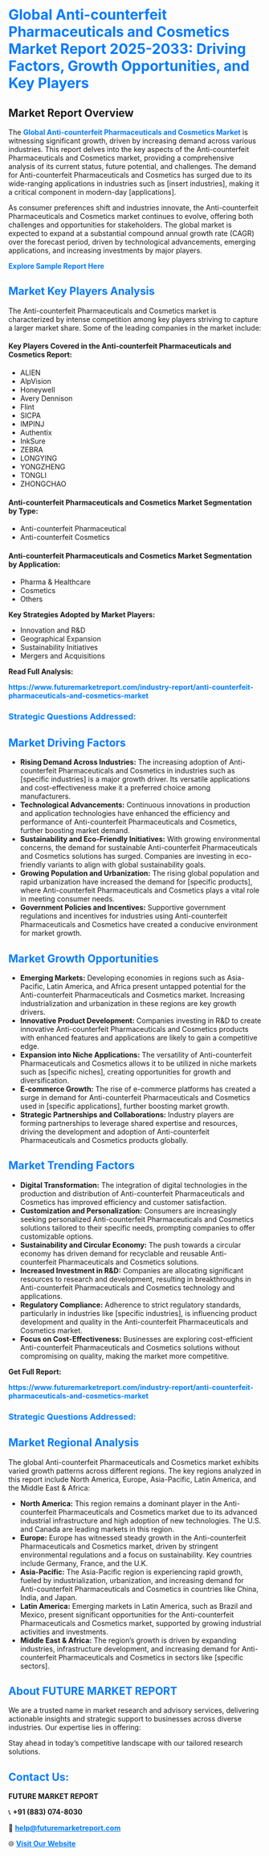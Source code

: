 <h1 style="color: #007BFF;">Global Anti-counterfeit Pharmaceuticals and Cosmetics Market Report 2025-2033: Driving Factors, Growth Opportunities, and Key Players</h1>

<section id="overview">
<h2>Market Report Overview</h2>
<p>The <a href="https://www.futuremarketreport.com/industry-report/anti-counterfeit-pharmaceuticals-and-cosmetics-market" style="color: #007BFF; text-decoration: none;"><strong>Global Anti-counterfeit Pharmaceuticals and Cosmetics Market</strong></a> is witnessing significant growth, driven by increasing demand across various industries. This report delves into the key aspects of the Anti-counterfeit Pharmaceuticals and Cosmetics market, providing a comprehensive analysis of its current status, future potential, and challenges. The demand for Anti-counterfeit Pharmaceuticals and Cosmetics has surged due to its wide-ranging applications in industries such as [insert industries], making it a critical component in modern-day [applications].</p>
<p>As consumer preferences shift and industries innovate, the Anti-counterfeit Pharmaceuticals and Cosmetics market continues to evolve, offering both challenges and opportunities for stakeholders. The global market is expected to expand at a substantial compound annual growth rate (CAGR) over the forecast period, driven by technological advancements, emerging applications, and increasing investments by major players.</p>
</section>

<section id="overview">
<p><a href="https://www.futuremarketreport.com/request-sample/reportId=84660" style="color: #007BFF; text-decoration: none;"><strong>Explore Sample Report Here</strong></a></p>
</section>

<section id="key-players">
<h2 style="color: #007BFF;">Market Key Players Analysis</h2>
<p>The Anti-counterfeit Pharmaceuticals and Cosmetics market is characterized by intense competition among key players striving to capture a larger market share. Some of the leading companies in the market include:</p>
<h4>Key Players Covered in the Anti-counterfeit Pharmaceuticals and Cosmetics Report:</h4>
<ul><li>ALIEN</li><li>AlpVision</li><li>Honeywell</li><li>Avery Dennison</li><li>Flint</li><li>SICPA</li><li>IMPINJ</li><li>Authentix</li><li>InkSure</li><li>ZEBRA</li><li>LONGYING</li><li>YONGZHENG</li><li>TONGLI</li><li>ZHONGCHAO</li></ul>
<h4>Anti-counterfeit Pharmaceuticals and Cosmetics Market Segmentation by Type:</h4>
<ul><li>Anti-counterfeit Pharmaceutical</li><li>Anti-counterfeit Cosmetics</li></ul>

<h4>Anti-counterfeit Pharmaceuticals and Cosmetics Market Segmentation by Application:</h4>
<ul><li>Pharma &amp; Healthcare</li><li>Cosmetics</li><li>Others</li></ul>
<p><strong>Key Strategies Adopted by Market Players:</strong></p>
<ul>
<li>Innovation and R&D</li>
<li>Geographical Expansion</li>
<li>Sustainability Initiatives</li>
<li>Mergers and Acquisitions</li>
</ul>
</section>

<section>
<p><strong>Read Full Analysis: </strong></p><a href="https://www.futuremarketreport.com/industry-report/anti-counterfeit-pharmaceuticals-and-cosmetics-market" style="color: #007BFF; text-decoration: none;"><strong>https://www.futuremarketreport.com/industry-report/anti-counterfeit-pharmaceuticals-and-cosmetics-market</strong></a>
<h3 style="color: #007BFF;">Strategic Questions Addressed:</h3>
</section>

<section id="driving-factors">
<h2 style="color: #007BFF;">Market Driving Factors</h2>
<ul>
<li><strong>Rising Demand Across Industries:</strong> The increasing adoption of Anti-counterfeit Pharmaceuticals and Cosmetics in industries such as [specific industries] is a major growth driver. Its versatile applications and cost-effectiveness make it a preferred choice among manufacturers.</li>
<li><strong>Technological Advancements:</strong> Continuous innovations in production and application technologies have enhanced the efficiency and performance of Anti-counterfeit Pharmaceuticals and Cosmetics, further boosting market demand.</li>
<li><strong>Sustainability and Eco-Friendly Initiatives:</strong> With growing environmental concerns, the demand for sustainable Anti-counterfeit Pharmaceuticals and Cosmetics solutions has surged. Companies are investing in eco-friendly variants to align with global sustainability goals.</li>
<li><strong>Growing Population and Urbanization:</strong> The rising global population and rapid urbanization have increased the demand for [specific products], where Anti-counterfeit Pharmaceuticals and Cosmetics plays a vital role in meeting consumer needs.</li>
<li><strong>Government Policies and Incentives:</strong> Supportive government regulations and incentives for industries using Anti-counterfeit Pharmaceuticals and Cosmetics have created a conducive environment for market growth.</li>
</ul>
</section>

<section id="growth-opportunities">
<h2 style="color: #007BFF;">Market Growth Opportunities</h2>
<ul>
<li><strong>Emerging Markets:</strong> Developing economies in regions such as Asia-Pacific, Latin America, and Africa present untapped potential for the Anti-counterfeit Pharmaceuticals and Cosmetics market. Increasing industrialization and urbanization in these regions are key growth drivers.</li>
<li><strong>Innovative Product Development:</strong> Companies investing in R&D to create innovative Anti-counterfeit Pharmaceuticals and Cosmetics products with enhanced features and applications are likely to gain a competitive edge.</li>
<li><strong>Expansion into Niche Applications:</strong> The versatility of Anti-counterfeit Pharmaceuticals and Cosmetics allows it to be utilized in niche markets such as [specific niches], creating opportunities for growth and diversification.</li>
<li><strong>E-commerce Growth:</strong> The rise of e-commerce platforms has created a surge in demand for Anti-counterfeit Pharmaceuticals and Cosmetics used in [specific applications], further boosting market growth.</li>
<li><strong>Strategic Partnerships and Collaborations:</strong> Industry players are forming partnerships to leverage shared expertise and resources, driving the development and adoption of Anti-counterfeit Pharmaceuticals and Cosmetics products globally.</li>
</ul>
</section>

<section id="trending-factors">
<h2 style="color: #007BFF;">Market Trending Factors</h2>
<ul>
<li><strong>Digital Transformation:</strong> The integration of digital technologies in the production and distribution of Anti-counterfeit Pharmaceuticals and Cosmetics has improved efficiency and customer satisfaction.</li>
<li><strong>Customization and Personalization:</strong> Consumers are increasingly seeking personalized Anti-counterfeit Pharmaceuticals and Cosmetics solutions tailored to their specific needs, prompting companies to offer customizable options.</li>
<li><strong>Sustainability and Circular Economy:</strong> The push towards a circular economy has driven demand for recyclable and reusable Anti-counterfeit Pharmaceuticals and Cosmetics solutions.</li>
<li><strong>Increased Investment in R&D:</strong> Companies are allocating significant resources to research and development, resulting in breakthroughs in Anti-counterfeit Pharmaceuticals and Cosmetics technology and applications.</li>
<li><strong>Regulatory Compliance:</strong> Adherence to strict regulatory standards, particularly in industries like [specific industries], is influencing product development and quality in the Anti-counterfeit Pharmaceuticals and Cosmetics market.</li>
<li><strong>Focus on Cost-Effectiveness:</strong> Businesses are exploring cost-efficient Anti-counterfeit Pharmaceuticals and Cosmetics solutions without compromising on quality, making the market more competitive.</li>
</ul>
</section>

<section>
<p><strong>Get Full Report: </strong></p><a href="https://www.futuremarketreport.com/industry-report/anti-counterfeit-pharmaceuticals-and-cosmetics-market" style="color: #007BFF; text-decoration: none;"><strong>https://www.futuremarketreport.com/industry-report/anti-counterfeit-pharmaceuticals-and-cosmetics-market</strong></a>
<h3 style="color: #007BFF;">Strategic Questions Addressed:</h3>
</section>


<section id="regional-analysis">
<h2 style="color: #007BFF;">Market Regional Analysis</h2>
<p>The global Anti-counterfeit Pharmaceuticals and Cosmetics market exhibits varied growth patterns across different regions. The key regions analyzed in this report include North America, Europe, Asia-Pacific, Latin America, and the Middle East & Africa:</p>
<ul>
<li><strong>North America:</strong> This region remains a dominant player in the Anti-counterfeit Pharmaceuticals and Cosmetics market due to its advanced industrial infrastructure and high adoption of new technologies. The U.S. and Canada are leading markets in this region.</li>
<li><strong>Europe:</strong> Europe has witnessed steady growth in the Anti-counterfeit Pharmaceuticals and Cosmetics market, driven by stringent environmental regulations and a focus on sustainability. Key countries include Germany, France, and the U.K.</li>
<li><strong>Asia-Pacific:</strong> The Asia-Pacific region is experiencing rapid growth, fueled by industrialization, urbanization, and increasing demand for Anti-counterfeit Pharmaceuticals and Cosmetics in countries like China, India, and Japan.</li>
<li><strong>Latin America:</strong> Emerging markets in Latin America, such as Brazil and Mexico, present significant opportunities for the Anti-counterfeit Pharmaceuticals and Cosmetics market, supported by growing industrial activities and investments.</li>
<li><strong>Middle East & Africa:</strong> The region’s growth is driven by expanding industries, infrastructure development, and increasing demand for Anti-counterfeit Pharmaceuticals and Cosmetics in sectors like [specific sectors].</li>
</ul>
</section>

<footer>
<h2 style="color: #007BFF;">About FUTURE MARKET REPORT</h2>
<p>We are a trusted name in market research and advisory services, delivering actionable insights and strategic support to businesses across diverse industries. Our expertise lies in offering:</p>

<p>Stay ahead in today’s competitive landscape with our tailored research solutions.</p>

<h2 style="color: #007BFF;">Contact Us:</h2>
<p><strong>FUTURE MARKET REPORT</strong></p>
<p>📞 <strong>+91 (883) 074-8030</strong></p>
<p>📧 <strong><a href="mailto:help@futuremarketreport.com" style="color: #007BFF;">help@futuremarketreport.com</a></strong></p>
<p>🌐 <strong><a href="https://www.futuremarketreport.com/" style="color: #007BFF;">Visit Our Website</a></strong></p>
</footer>